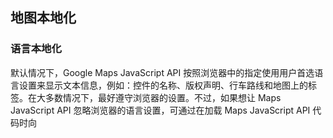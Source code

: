 


## 地图本地化

### 语言本地化

默认情况下，Google Maps JavaScript API 按照浏览器中的指定使用用户首选语言设置来显示文本信息，例如：控件的名称、版权声明、行车路线和地图上的标签。在大多数情况下，最好遵守浏览器的设置。不过，如果想让 Maps JavaScript API 忽略浏览器的语言设置，可通过在加载 Maps JavaScript API 代码时向 <script> 添加一个 language 参数，强制浏览器使用特d定语言显示信息。

```html
<script src="https://maps.googleapis.com/maps/api/js?key=YOUR_API_KEY&language=ja&region=JP">
</script>
```

### 在中国境内使用google地图
Google Maps JavaScript API 在中国境内的服务域名是 http://maps.google.cn。向中国用户提供内容时，请将 https://maps.googleapis.com 替换为 http://maps.google.cn。例如：

```html
<script src="http://maps.google.cn/maps/api/js?key=YOUR_API_KEY">
</script>

```
如果您的应用是特别针对中国用户而开发的，则应同时添加 region 和 language 参数。API 支持将 language 参数的值指定为 zh-CN 和 zh-TW。

```html
<script src="http://maps.google.cn/maps/api/js?region=cn&language=zh-CN&key=YOUR_API_KEY">
</script>
```

## 在地图上绘制

### 标记 

标记和图标都是 Marker 类型的对象。您可以在标记的构造函数中设置一个自定义图标，也可以通过对该标记调用 setIcon() 来进行设置。

标记设计为具有交互能力。例如，默认情况下，标记可以接收“点击”事件，这样您就可以通过添加一个事件侦听器来弹出用于显示自定义信息的信息窗口。


### 增加与移除标记的实例

https://developers.google.cn/maps/documentation/javascript/examples/marker-remove


### 可视化工具的扩展 

Google Maps + D3  http://bl.ocks.org/donmccurdy/bd239cc355de227b1104503fc9d435d2 这或许才是真正的方向；

